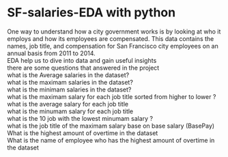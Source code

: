 # SF-salaries-EDA with python 
One way to understand how a city government works is by looking at who it employs and how its employees are compensated. This data contains the names, job title, and compensation for San Francisco city employees on an annual basis from 2011 to 2014.</br>
EDA help us to dive into data and gain useful insights </br>
there are some questions that answered in the project </br>
what is the Average salaries in the dataset?</br>
what is the maximam salaries in the dataset?</br>
what is the minimam salaries in the dataset?</br>
what is the maximam salary for each job title sorted from higher to lower ?</br>
what is the average salary for each job title</br>
what is the minumam salary for each job title</br>
what is the 10 job with the lowest minumam salary ?</br>
what is the job title of the maximam salary base on base salary (BasePay) </br>
What is the highest amount of overtime in the dataset</br>
What is the name of employee who has the highest amount of overtime in the dataset</br>

